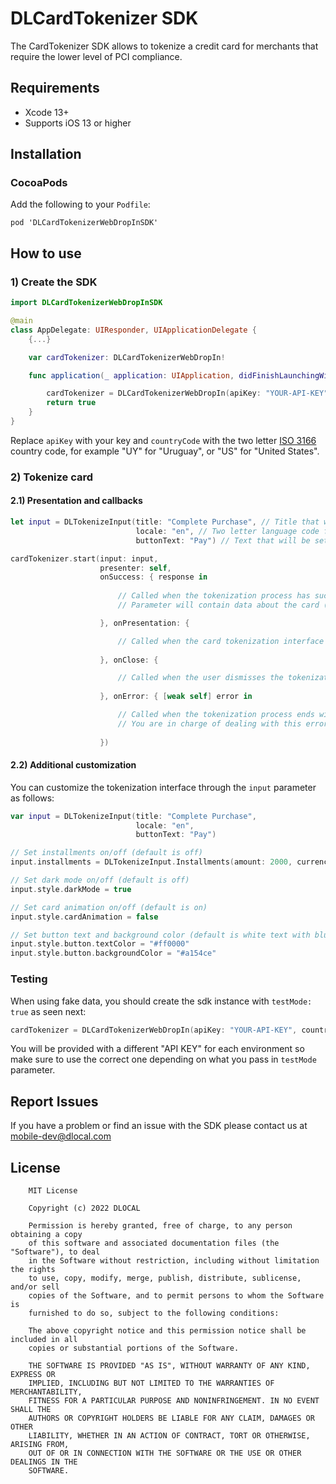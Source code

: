 # DLCardTokenizer SDK
The CardTokenizer SDK allows to tokenize a credit card for merchants that require the lower level of PCI compliance.

## Requirements
- Xcode 13+
- Supports iOS 13 or higher

## Installation

### CocoaPods

Add the following to your `Podfile`:

```
pod 'DLCardTokenizerWebDropInSDK'
```

## How to use

### 1) Create the SDK

```swift 
import DLCardTokenizerWebDropInSDK

@main
class AppDelegate: UIResponder, UIApplicationDelegate {
    {...}

    var cardTokenizer: DLCardTokenizerWebDropIn!

    func application(_ application: UIApplication, didFinishLaunchingWithOptions launchOptions: [UIApplication.LaunchOptionsKey: Any]?) -> Bool {

        cardTokenizer = DLCardTokenizerWebDropIn(apiKey: "YOUR-API-KEY", country: "COUNTRY-CODE")
        return true
    }
}
```

Replace `apiKey` with your key and `countryCode` with the two letter [ISO 3166](https://en.wikipedia.org/wiki/ISO_3166-1_alpha-2) country code, for example "UY" for "Uruguay", or "US" for "United States".

### 2) Tokenize card

#### 2.1) Presentation and callbacks

```swift
let input = DLTokenizeInput(title: "Complete Purchase", // Title that will be set in the navigation bar
                            locale: "en", // Two letter language code from ISO-639 standard
                            buttonText: "Pay") // Text that will be set in the "Pay" button

cardTokenizer.start(input: input,
                    presenter: self,
                    onSuccess: { response in
        
                        // Called when the tokenization process has successfully completed
                        // Parameter will contain data about the card (including token) and installments data (if required)

                    }, onPresentation: {

                        // Called when the card tokenization interface is presented
    
                    }, onClose: {

                        // Called when the user dismisses the tokenization interface through the navigation bar "Close" button
    
                    }, onError: { [weak self] error in

                        // Called when the tokenization process ends with an error
                        // You are in charge of dealing with this error and presenting it to the user
            
                    })
```

#### 2.2) Additional customization

You can customize the tokenization interface through the `input` parameter as follows:

```swift
var input = DLTokenizeInput(title: "Complete Purchase",
                            locale: "en",
                            buttonText: "Pay")

// Set installments on/off (default is off)
input.installments = DLTokenizeInput.Installments(amount: 2000, currency: "USD")

// Set dark mode on/off (default is off)
input.style.darkMode = true

// Set card animation on/off (default is on)
input.style.cardAnimation = false

// Set button text and background color (default is white text with blue background)
input.style.button.textColor = "#ff0000"
input.style.button.backgroundColor = "#a154ce"
```


### Testing

When using fake data, you should create the sdk instance with `testMode: true` as seen next:

```swift
cardTokenizer = DLCardTokenizerWebDropIn(apiKey: "YOUR-API-KEY", country: "COUNTRY-CODE", testMode: true)
```

You will be provided with a different "API KEY" for each environment so make sure to use the correct one depending on what you pass in `testMode` parameter.

## Report Issues
If you have a problem or find an issue with the SDK please contact us at [mobile-dev@dlocal.com](mailto:mobile-dev@dlocal.com)

## License

```text
    MIT License

    Copyright (c) 2022 DLOCAL

    Permission is hereby granted, free of charge, to any person obtaining a copy
    of this software and associated documentation files (the "Software"), to deal
    in the Software without restriction, including without limitation the rights
    to use, copy, modify, merge, publish, distribute, sublicense, and/or sell
    copies of the Software, and to permit persons to whom the Software is
    furnished to do so, subject to the following conditions:

    The above copyright notice and this permission notice shall be included in all
    copies or substantial portions of the Software.

    THE SOFTWARE IS PROVIDED "AS IS", WITHOUT WARRANTY OF ANY KIND, EXPRESS OR
    IMPLIED, INCLUDING BUT NOT LIMITED TO THE WARRANTIES OF MERCHANTABILITY,
    FITNESS FOR A PARTICULAR PURPOSE AND NONINFRINGEMENT. IN NO EVENT SHALL THE
    AUTHORS OR COPYRIGHT HOLDERS BE LIABLE FOR ANY CLAIM, DAMAGES OR OTHER
    LIABILITY, WHETHER IN AN ACTION OF CONTRACT, TORT OR OTHERWISE, ARISING FROM,
    OUT OF OR IN CONNECTION WITH THE SOFTWARE OR THE USE OR OTHER DEALINGS IN THE
    SOFTWARE.
```